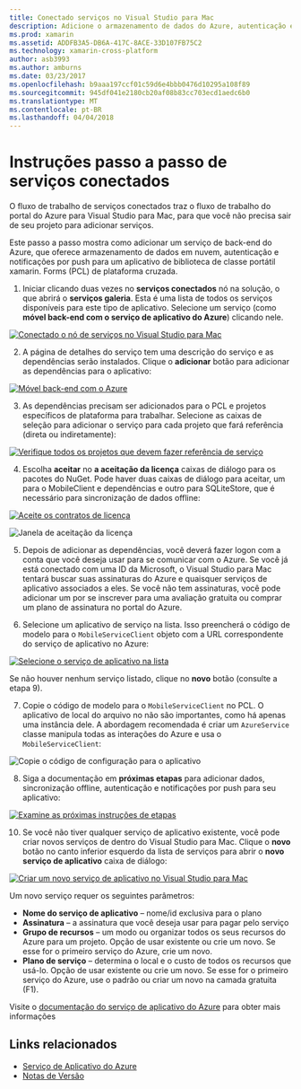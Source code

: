```yaml
---
title: Conectado serviços no Visual Studio para Mac
description: Adicione o armazenamento de dados do Azure, autenticação e notificações por push a aplicativos móveis do Visual Studio para Mac
ms.prod: xamarin
ms.assetid: ADDFB3A5-DB6A-417C-8ACE-33D107FB75C2
ms.technology: xamarin-cross-platform
author: asb3993
ms.author: amburns
ms.date: 03/23/2017
ms.openlocfilehash: b9aaa197ccf01c59d6e4bbb0476d10295a108f89
ms.sourcegitcommit: 945df041e2180cb20af08b83cc703ecd1aedc6b0
ms.translationtype: MT
ms.contentlocale: pt-BR
ms.lasthandoff: 04/04/2018
---
```

# <a name="connected-services-walkthrough"></a>Instruções passo a passo de serviços conectados

O fluxo de trabalho de serviços conectados traz o fluxo de trabalho do portal do Azure para Visual Studio para Mac, para que você não precisa sair de seu projeto para adicionar serviços.

Este passo a passo mostra como adicionar um serviço de back-end do Azure, que oferece armazenamento de dados em nuvem, autenticação e notificações por push para um aplicativo de biblioteca de classe portátil xamarin. Forms (PCL) de plataforma cruzada.


1.  Iniciar clicando duas vezes no **serviços conectados** nó na solução, o que abrirá o **serviços galeria**.
  Esta é uma lista de todos os serviços disponíveis para este tipo de aplicativo. Selecione um serviço (como **móvel back-end com o serviço de aplicativo do Azure**) clicando nele.

  [![](connected-services-images/image001-sml.png "Conectado o nó de serviços no Visual Studio para Mac")](connected-services-images/image001.png#lightbox)

2. A página de detalhes do serviço tem uma descrição do serviço e as dependências serão instalados.
  Clique o **adicionar** botão para adicionar as dependências para o aplicativo:

  [![](connected-services-images/image002-sml.png "Móvel back-end com o Azure")](connected-services-images/image002.png#lightbox)

3. As dependências precisam ser adicionados para o PCL e projetos específicos de plataforma para trabalhar.
  Selecione as caixas de seleção para adicionar o serviço para cada projeto que fará referência (direta ou indiretamente):

  [![](connected-services-images/image003-sml.png "Verifique todos os projetos que devem fazer referência de serviço")](connected-services-images/image003.png#lightbox)

4. Escolha **aceitar** no **a aceitação da licença** caixas de diálogo para os pacotes do NuGet.
  Pode haver duas caixas de diálogo para aceitar, um para o MobileClient e dependências e outro para SQLiteStore, que é necessário para sincronização de dados offline:

  [![](connected-services-images/image004-sml.png "Aceite os contratos de licença")](connected-services-images/image004.png#lightbox)

  ![](connected-services-images/image005.png "Janela de aceitação da licença")

5. Depois de adicionar as dependências, você deverá fazer logon com a conta que você deseja usar para se comunicar com o Azure.
  Se você já está conectado com uma ID da Microsoft, o Visual Studio para Mac tentará buscar suas assinaturas do Azure e quaisquer serviços de aplicativo associados a eles. Se você não tem assinaturas, você pode adicionar um por se inscrever para uma avaliação gratuita ou comprar um plano de assinatura no portal do Azure.

6. Selecione um aplicativo de serviço na lista. Isso preencherá o código de modelo para o `MobileServiceClient` objeto com a URL correspondente do serviço de aplicativo no Azure:

  [![](connected-services-images/image006-sml.png "Selecione o serviço de aplicativo na lista")](connected-services-images/image006.png#lightbox)

  Se não houver nenhum serviço listado, clique no **novo** botão (consulte a etapa 9).

7. Copie o código de modelo para o `MobileServiceClient` no PCL. O aplicativo de local do arquivo no não são importantes, como há apenas uma instância dele.
  A abordagem recomendada é criar um `AzureService` classe manipula todas as interações do Azure e usa o `MobileServiceClient`:

  ![](connected-services-images/image007.png "Copie o código de configuração para o aplicativo")

8. Siga a documentação em **próximas etapas** para adicionar dados, sincronização offline, autenticação e notificações por push para seu aplicativo:

  [![](connected-services-images/image008-sml.png "Examine as próximas instruções de etapas")](connected-services-images/image008.png#lightbox)

10. Se você não tiver qualquer serviço de aplicativo existente, você pode criar novos serviços de dentro do Visual Studio para Mac.
  Clique o **novo** botão no canto inferior esquerdo da lista de serviços para abrir o **novo serviço de aplicativo** caixa de diálogo:

  [![](connected-services-images/image009-sml.png "Criar um novo serviço de aplicativo no Visual Studio para Mac")](connected-services-images/image009.png#lightbox)

Um novo serviço requer os seguintes parâmetros:

-   **Nome do serviço de aplicativo** – nome/id exclusiva para o plano
-   **Assinatura** – a assinatura que você deseja usar para pagar pelo serviço
-   **Grupo de recursos** – um modo ou organizar todos os seus recursos do Azure para um projeto. Opção de usar existente ou crie um novo. Se esse for o primeiro serviço do Azure, crie um novo.
-   **Plano de serviço** – determina o local e o custo de todos os recursos que usá-lo. Opção de usar existente ou crie um novo. Se esse for o primeiro serviço do Azure, use o padrão ou criar um novo na camada gratuita (F1).

Visite o [documentação do serviço de aplicativo do Azure](https://docs.microsoft.com/azure/app-service/) para obter mais informações


## <a name="related-links"></a>Links relacionados

- [Serviço de Aplicativo do Azure](https://docs.microsoft.com/en-us/azure/app-service/)
- [Notas de Versão](https://developer.xamarin.com/releases/studio/xamarin.studio_6.2/xamarin.studio_6.2/#Connected_Services)
